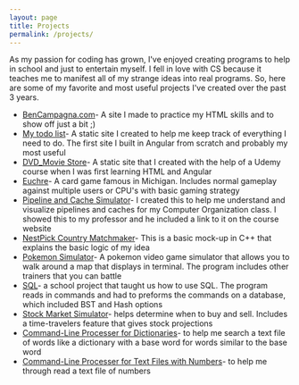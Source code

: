 ```yaml
---
layout: page
title: Projects
permalink: /projects/
---
```

As my passion for coding has grown, I've enjoyed creating programs to help in school and just to entertain myself. I fell in love with CS because it teaches me to manifest all of my strange ideas into real programs. So, here are some of my favorite and most useful projects I've created over the past 3 years. 


- <a href="https://github.com/bencampa/ben_site"> BenCampagna.com</a>- A site I made to practice my HTML skills and to show off just a bit ;)
- <a href="https://github.com/bencampa/Todo_list"> My todo list</a>- A static site I created to help me keep track of everything I need to do. The first site I built in Angular from scratch and probably my most useful
- <a href="https://github.com/bencampa/DVD_movie_store"> DVD_Movie Store</a>- A static site that I created with the help of a Udemy course when I was first learning HTML and Angular
- <a href="https://github.com/bencampa/Euchre"> Euchre</a>- A card game famous in Michigan. Includes normal gameplay against multiple users or CPU's with basic gaming strategy
- <a href="https://github.com/bencampa/Pipeline_Cache"> Pipeline and Cache Simulator</a>- I created this to help me understand and visualize pipelines and caches for my Computer Organization class. I showed this to my professor and he included a link to it on the course website
- <a href="https://github.com/bencampa/NestPick"> NestPick Country Matchmaker</a>- This is a basic mock-up in C++ that explains the basic logic of my idea
- <a href="https://github.com/bencampa/pokemon"> Pokemon Simulator</a>- A pokemon video game simulator that allows you to walk around a map that displays in terminal. The program includes other trainers that you can battle
- <a href="https://github.com/bencampa/SQL_basics"> SQL</a>- a school project that taught us how to use SQL. The program reads in commands and had to preforms the commands on a database, which included BST and Hash options
- <a href="https://github.com/bencampa/Stock_Market"> Stock Market Simulator</a>- helps determine when to buy and sell. Includes a time-travelers feature that gives stock projections
- <a href="https://github.com/bencampa/CL_Dictionary"> Command-Line Processer for Dictionaries</a>- to help me search a text file of words like a dictionary with a base word for words similar to the base word
- <a href="https://github.com/bencampa/CL_Text"> Command-Line Processer for Text Files with Numbers</a>- to help me through read a text file of numbers